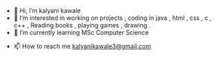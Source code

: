 - 👋 Hi, I’m kalyani kawale
- 👀 I’m interested in working on projects , coding in java , html , css , c , c++ , Reading books , playing games , drawing .
- 🌱 I’m currently learning MSc Computer Science
<!-- - 💞️ I’m looking to collaborate on ...-->
- 📫 How to reach me kalyanikawale3@gmail.com
<!--- 😄 Pronouns: ...
- ⚡ Fun fact: ...
-->
<!---
kalyani-kawale0908/kalyani-kawale0908 is a ✨ special ✨ repository because its `README.md` (this file) appears on your GitHub profile.
You can click the Preview link to take a look at your changes.
--->
